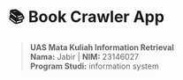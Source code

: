 # 📚 Book Crawler App

> **UAS Mata Kuliah Information Retrieval**  
> **Nama:** Jabir | **NIM:** 23146027  
> **Program Studi:** information system

